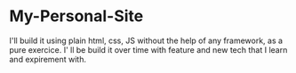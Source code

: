 # My-Personal-Site
I'll build it using plain html, css, JS without the help of any framework, as a pure exercice.
I' ll be build it over time with feature and new tech that I learn and expirement with.  
